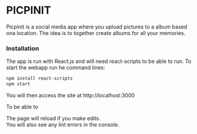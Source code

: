 # PICPINIT

Picpinit is a social media app where you upload pictures to a album based ona location. The idea is to together create albums for all your memories. 

### Installation

The app is run with React.js and will need react-scripts to be able to run.
To start the webapp run he command lines:

```bash
npm install react-scripts
npm start
```

You will then access the site at http://localhost:3000

To be able to 

The page will reload if you make edits.<br />
You will also see any lint errors in the console.

